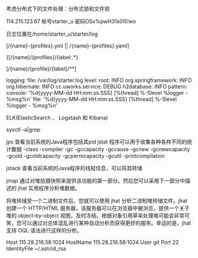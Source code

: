 考虑分布式下的文件处理：分布式锁和文件锁


114.215.123.67
帐号starter_u
密码OSx%pwH31s0I5!wo

日志位置在/home/starter_u/starter/log

[/{name}-{profiles}.yml || /{name}-{profiles}.yaml]

{[/{name}/{profiles}/{label:.*}  

[/{name}/{profile}/{label}/**]

  

logging:
  file: /var/log/starter.log
  level:
    root: INFO
    org.springframework: INFO
    org.hibernate: INFO
    cc.uworks.service: DEBUG
    h2database: INFO
  pattern:
    console: '%d{yyyy-MM-dd HH:mm:ss.SSS} [%thread] %-5level %logger -%msg%n'
    file: '%d{yyyy-MM-dd HH:mm:ss.SSS} [%thread] %-5level %logger - %msg%n'


ELK(ElasticSearch 、 Logstash 和 Kibana)


 sysctl -a|grep 


jps 查看当前系统的Java程序包括其pid
jstat 程序可以用于收集各种各样不同的统计数据
-class
-compiler
-gc
-gccapacity
-gccause
-gcnew
-gcnewcapacity
-gcold
-gcoldcapacity
-gcpermcapacity
-gcutil
-printcompilation


jstack 查看当前系统的Java程序的线程信息，可以将其转储

jmap 通过对堆拍摄快照来提供该功能的第一部分。然后您可以采用下一部分中描述的 jhat 实用程序分析堆数据。


将堆转储至一个二进制文件后，您就可以使用 jhat 分析二进制堆转储文件。jhat 创建一个 HTTP/HTML 服务器，该服务器可以在浏览器中被浏览，提供一个关于堆的 object-by-object 视图，及时冻结。根据对象引用草率处理堆可能会非常可笑，您可以通过对总体混乱进行某种自动分析而获得更好的服务。幸运的是，jhat 支持 OQL 语法进行这样的分析。


Host 115.28.216.58:1024
    HostName 115.28.216.58:1024
    User git
    Port 22
    IdentityFile ~/.ssh/id_rsa



 